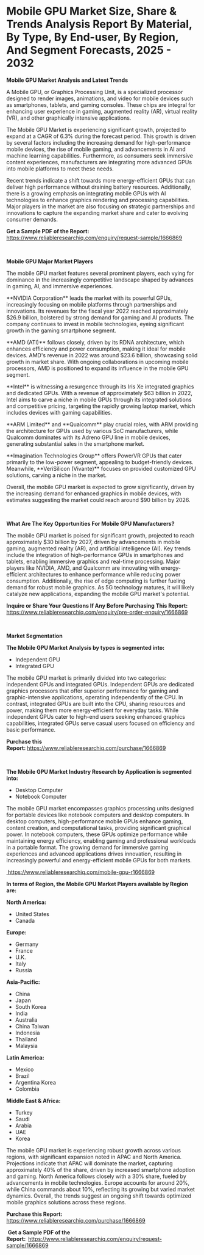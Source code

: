 <p><h1>Mobile GPU Market Size, Share & Trends Analysis Report By Material, By Type, By End-user, By Region, And Segment Forecasts, 2025 - 2032</h1></p><p><strong>Mobile GPU Market Analysis and Latest Trends</strong></p>
<p><p>A Mobile GPU, or Graphics Processing Unit, is a specialized processor designed to render images, animations, and video for mobile devices such as smartphones, tablets, and gaming consoles. These chips are integral for enhancing user experience in gaming, augmented reality (AR), virtual reality (VR), and other graphically intensive applications. </p><p>The Mobile GPU Market is experiencing significant growth, projected to expand at a CAGR of 6.3% during the forecast period. This growth is driven by several factors including the increasing demand for high-performance mobile devices, the rise of mobile gaming, and advancements in AI and machine learning capabilities. Furthermore, as consumers seek immersive content experiences, manufacturers are integrating more advanced GPUs into mobile platforms to meet these needs.</p><p>Recent trends indicate a shift towards more energy-efficient GPUs that can deliver high performance without draining battery resources. Additionally, there is a growing emphasis on integrating mobile GPUs with AI technologies to enhance graphics rendering and processing capabilities. Major players in the market are also focusing on strategic partnerships and innovations to capture the expanding market share and cater to evolving consumer demands.</p></p>
<p><strong>Get a Sample PDF of the Report:&nbsp;</strong> <a href="https://www.reliableresearchiq.com/enquiry/request-sample/1666869?utm_campaign=3289&utm_medium=2&utm_source=Github&utm_content=ia&utm_term=16042025&utm_id=mobile-gpu">https://www.reliableresearchiq.com/enquiry/request-sample/1666869</a></p>
<p>&nbsp;</p>
<p><strong>Mobile GPU Major Market Players</strong></p>
<p><p>The mobile GPU market features several prominent players, each vying for dominance in the increasingly competitive landscape shaped by advances in gaming, AI, and immersive experiences. </p><p>**NVIDIA Corporation** leads the market with its powerful GPUs, increasingly focusing on mobile platforms through partnerships and innovations. Its revenues for the fiscal year 2022 reached approximately $26.9 billion, bolstered by strong demand for gaming and AI products. The company continues to invest in mobile technologies, eyeing significant growth in the gaming smartphone segment. </p><p>**AMD (ATI)** follows closely, driven by its RDNA architecture, which enhances efficiency and power consumption, making it ideal for mobile devices. AMD's revenue in 2022 was around $23.6 billion, showcasing solid growth in market share. With ongoing collaborations in upcoming mobile processors, AMD is positioned to expand its influence in the mobile GPU segment.</p><p>**Intel** is witnessing a resurgence through its Iris Xe integrated graphics and dedicated GPUs. With a revenue of approximately $63 billion in 2022, Intel aims to carve a niche in mobile GPUs through its integrated solutions and competitive pricing, targeting the rapidly growing laptop market, which includes devices with gaming capabilities.</p><p>**ARM Limited** and **Qualcomm** play crucial roles, with ARM providing the architecture for GPUs used by various SoC manufacturers, while Qualcomm dominates with its Adreno GPU line in mobile devices, generating substantial sales in the smartphone market.</p><p>**Imagination Technologies Group** offers PowerVR GPUs that cater primarily to the low-power segment, appealing to budget-friendly devices. Meanwhile, **VeriSilicon (Vivante)** focuses on provided customized GPU solutions, carving a niche in the market.</p><p>Overall, the mobile GPU market is expected to grow significantly, driven by the increasing demand for enhanced graphics in mobile devices, with estimates suggesting the market could reach around $90 billion by 2026.</p></p>
<p>&nbsp;</p>
<p><strong>What Are The Key Opportunities For Mobile GPU Manufacturers?</strong></p>
<p><p>The mobile GPU market is poised for significant growth, projected to reach approximately $30 billion by 2027, driven by advancements in mobile gaming, augmented reality (AR), and artificial intelligence (AI). Key trends include the integration of high-performance GPUs in smartphones and tablets, enabling immersive graphics and real-time processing. Major players like NVIDIA, AMD, and Qualcomm are innovating with energy-efficient architectures to enhance performance while reducing power consumption. Additionally, the rise of edge computing is further fueling demand for robust mobile graphics. As 5G technology matures, it will likely catalyze new applications, expanding the mobile GPU market's potential.</p></p>
<p><strong>Inquire or Share Your Questions If Any Before Purchasing This Report:</strong> <a href="https://www.reliableresearchiq.com/enquiry/pre-order-enquiry/1666869?utm_campaign=3289&utm_medium=2&utm_source=Github&utm_content=ia&utm_term=16042025&utm_id=mobile-gpu">https://www.reliableresearchiq.com/enquiry/pre-order-enquiry/1666869</a></p>
<p>&nbsp;</p>
<p><strong>Market Segmentation</strong></p>
<p><strong>The Mobile GPU Market Analysis by types is segmented into:</strong></p>
<p><ul><li>Independent GPU</li><li>Integrated GPU</li></ul></p>
<p><p>The mobile GPU market is primarily divided into two categories: independent GPUs and integrated GPUs. Independent GPUs are dedicated graphics processors that offer superior performance for gaming and graphic-intensive applications, operating independently of the CPU. In contrast, integrated GPUs are built into the CPU, sharing resources and power, making them more energy-efficient for everyday tasks. While independent GPUs cater to high-end users seeking enhanced graphics capabilities, integrated GPUs serve casual users focused on efficiency and basic performance.</p></p>
<p><strong>Purchase this Report:&nbsp;</strong><a href="https://www.reliableresearchiq.com/purchase/1666869?utm_campaign=3289&utm_medium=2&utm_source=Github&utm_content=ia&utm_term=16042025&utm_id=mobile-gpu">https://www.reliableresearchiq.com/purchase/1666869</a></p>
<p>&nbsp;</p>
<p><strong>The Mobile GPU Market Industry Research by Application is segmented into:</strong></p>
<p><ul><li>Desktop Computer</li><li>Notebook Computer</li></ul></p>
<p><p>The mobile GPU market encompasses graphics processing units designed for portable devices like notebook computers and desktop computers. In desktop computers, high-performance mobile GPUs enhance gaming, content creation, and computational tasks, providing significant graphical power. In notebook computers, these GPUs optimize performance while maintaining energy efficiency, enabling gaming and professional workloads in a portable format. The growing demand for immersive gaming experiences and advanced applications drives innovation, resulting in increasingly powerful and energy-efficient mobile GPUs for both markets.</p></p>
<p><a href="https://www.reliableresearchiq.com/mobile-gpu-r1666869?utm_campaign=3289&utm_medium=2&utm_source=Github&utm_content=ia&utm_term=16042025&utm_id=mobile-gpu">&nbsp;https://www.reliableresearchiq.com/mobile-gpu-r1666869</a></p>
<p><strong>In terms of Region, the Mobile GPU Market Players available by Region are:</strong></p>
<p>
    <p> <strong> North America: </strong>
        <ul>
            <li>United States</li>
            <li>Canada</li>
        </ul>
        </p> 
    <p> <strong> Europe: </strong>
        <ul>
            <li>Germany</li>
            <li>France</li>
            <li>U.K.</li>
            <li>Italy</li>
            <li>Russia</li>
        </ul>
        </p> 
    <p> <strong> Asia-Pacific: </strong>
        <ul>
            <li>China</li>
            <li>Japan</li>
            <li>South Korea</li>
            <li>India</li>
            <li>Australia</li>
            <li>China Taiwan</li>
            <li>Indonesia</li>
            <li>Thailand</li>
            <li>Malaysia</li>
        </ul>
        </p> 
    <p> <strong> Latin America: </strong>
        <ul>
            <li>Mexico</li>
            <li>Brazil</li>
            <li>Argentina Korea</li>
            <li>Colombia</li>
        </ul>
        </p> 
    <p> <strong> Middle East & Africa: </strong>
        <ul>
            <li>Turkey</li>
            <li>Saudi</li>
            <li>Arabia</li>
            <li>UAE</li>
            <li>Korea</li>
        </ul>
    </p>
    </p>
<p><p>The mobile GPU market is experiencing robust growth across various regions, with significant expansion noted in APAC and North America. Projections indicate that APAC will dominate the market, capturing approximately 40% of the share, driven by increased smartphone adoption and gaming. North America follows closely with a 30% share, fueled by advancements in mobile technologies. Europe accounts for around 20%, while China commands about 10%, reflecting its growing but varied market dynamics. Overall, the trends suggest an ongoing shift towards optimized mobile graphics solutions across these regions.</p></p>
<p><strong>Purchase this Report: </strong><a href="https://www.reliableresearchiq.com/purchase/1666869?utm_campaign=3289&utm_medium=2&utm_source=Github&utm_content=ia&utm_term=16042025&utm_id=mobile-gpu">https://www.reliableresearchiq.com/purchase/1666869</a></p>
<p>&nbsp;<strong>Get a Sample PDF of the Report:&nbsp;&nbsp;</strong><a href="https://www.reliableresearchiq.com/enquiry/request-sample/1666869?utm_campaign=3289&utm_medium=2&utm_source=Github&utm_content=ia&utm_term=16042025&utm_id=mobile-gpu">https://www.reliableresearchiq.com/enquiry/request-sample/1666869</a></p>
<p><strong></strong></p>
<p><p></p><p></p><p></p></p>